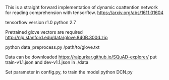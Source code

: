 This is a straight forward implementation of dynamic coattention network for reading comprehension with tensorflow.
https://arxiv.org/abs/1611.01604

tensorflow version r1.0
python 2.7

Pretrained glove vectors are required
http://nlp.stanford.edu/data/glove.840B.300d.zip

python data_preprocess.py /path/to/glove.txt

Data can be downloaded
https://rajpurkar.github.io/SQuAD-explorer/
put train-v1.1.json and dev-v1.1.json in ./data

Set parameter in config.py, to train the model
python DCN.py

